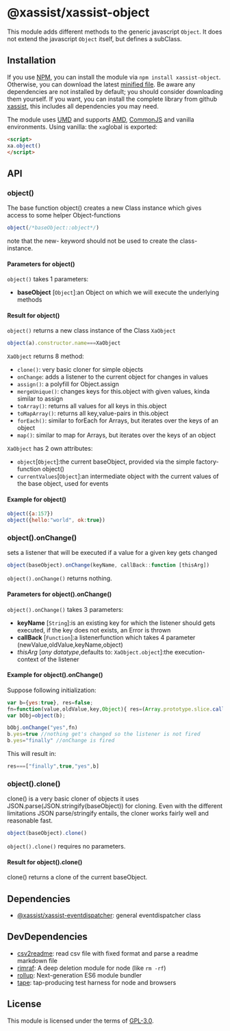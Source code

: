 # @xassist/xassist-object
This module adds different methods to the generic javascript `Object`.
It does not extend the javascript `Object` itself, but defines a subClass.
## Installation

If you use [NPM](https://www.npmjs.com/), you can install the module via `npm install xassist-object`. Otherwise, you can download the latest [minified file](https://raw.githubusercontent.com/GregBee2/xassist-object/master/dist/xAssist-object.min.js). Be aware any dependencies are not installed by default; you should consider downloading them yourself.
If you want, you can install the complete library from github [xassist](https://github.com/GregBee2/xassist), this includes all dependencies you may need.

The module uses [UMD](https://github.com/umdjs/umd) and supports [AMD](https://github.com/amdjs/amdjs-api/wiki/AMD), [CommonJS](http://wiki.commonjs.org/wiki/CommonJS) and vanilla environments. Using vanilla: the `xa`global is exported:

```html
<script>
xa.object()
</script>
```



## API
### object()

The base function object() creates a new Class instance which gives access to some helper Object-functions
```js
object(/*baseObject::object*/)
```
note that the new- keyword should not be used to create the class-instance.
#### Parameters for object()
`object()` takes 1 parameters:
- **baseObject** [`Object`]:an Object on which we will execute the underlying methods
#### Result for object()
`object()` returns a new class instance of the Class `XaObject`
```js
object(a).constructor.name===XaObject
```
`XaObject` returns 8 method:
- `clone()`: very basic cloner for simple objects
- `onChange`: adds a listener to the current object for changes in values
- `assign()`: a polyfill for Object.assign
- `mergeUnique()`: changes keys for this.object with given values, kinda similar to assign
- `toArray()`: returns all values for all keys in this.object
- `toMapArray()`: returns all key,value-pairs in this.object
- `forEach()`: similar to forEach for Arrays, but iterates over the keys of an object
- `map()`: similar to map for Arrays, but iterates over the keys of an object

`XaObject` has 2 own attributes:
- `object`[`Object`]:the current baseObject, provided via the simple factory-function object()
- `currentValues`[`Object`]:an intermediate object with the current values of the base object, used for events
#### Example for object()
```js
object({a:157})
object({hello:"world", ok:true})
```
### object().onChange()

sets a listener that will be executed if a value for a given key gets changed
```js
object(baseObject).onChange(keyName, callBack::function [thisArg])
```
`object().onChange()` returns nothing.
#### Parameters for object().onChange()
`object().onChange()` takes 3 parameters:
- **keyName** [`String`]:is an existing key for which the listener should gets executed, if the key does not exists, an Error is thrown
- **callBack** [`Function`]:a listenerfunction which takes 4 parameter (newValue,oldValue,keyName,object)
- *thisArg* [*any datatype*,defaults to: `XaObject.object`]:the execution-context of the listener
#### Example for object().onChange()
Suppose following initialization:
```js
var b={yes:true}, res=false;
fn=function(value,oldValue,key,Object){ res=(Array.prototype.slice.call(arguments))};
var bObj=object(b);
```
```js
bObj.onChange("yes",fn)      
b.yes=true //nothing get's changed so the listener is not fired
b.yes="finally" //onChange is fired
```
This will result in:
```js
res===["finally",true,"yes",b]
```
### object().clone()

clone() is a very basic cloner of objects it uses JSON.parse(JSON.stringify(baseObject)) for cloning. Even with the different limitations JSON parse/stringify entails, the cloner works fairly well and reasonable fast.
```js
object(baseObject).clone()
```
`object().clone()` requires no parameters.
#### Result for object().clone()
clone() returns a clone of the current baseObject.
## Dependencies
- [@xassist/xassist-eventdispatcher](https://github.com/GregBee2/xassist-eventdispatcher#readme): general eventdispatcher class 
## DevDependencies
- [csv2readme](https://github.com/GregBee2/csv2readme#readme): read csv file with fixed format and parse a readme markdown file
- [rimraf](https://github.com/isaacs/rimraf#readme): A deep deletion module for node (like `rm -rf`)
- [rollup](https://github.com/rollup/rollup): Next-generation ES6 module bundler
- [tape](https://github.com/substack/tape): tap-producing test harness for node and browsers
## License

This module is licensed under the terms of [GPL-3.0](https://choosealicense.com/licenses/gpl-3.0).
